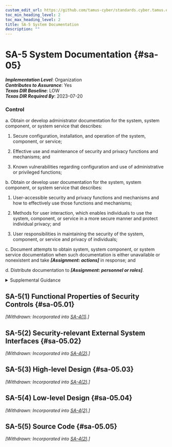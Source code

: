 ```yaml
---
custom_edit_url: https://github.com/tamus-cyber/standards.cyber.tamus.edu/tree/main/static/content/tamus.edu/TAMUS_profile.xml
toc_min_heading_level: 2
toc_max_heading_level: 2
title: SA-5 System Documentation
description: ""
---
```


# SA-5 System Documentation {#sa-05}

_**Implementation Level**_: Organization\
_**Contributes to Assurance**_: Yes\
_**Texas DIR Baseline**_: LOW\
_**Texas DIR Required By**_: 2023-07-20

### Control

a. Obtain or develop administrator documentation for the system, system component, or system service that describes:

1. Secure configuration, installation, and operation of the system, component, or service;

2. Effective use and maintenance of security and privacy functions and mechanisms; and

3. Known vulnerabilities regarding configuration and use of administrative or privileged functions;

b. Obtain or develop user documentation for the system, system component, or system service that describes:

1. User-accessible security and privacy functions and mechanisms and how to effectively use those functions and mechanisms;

2. Methods for user interaction, which enables individuals to use the system, component, or service in a more secure manner and protect individual privacy; and

3. User responsibilities in maintaining the security of the system, component, or service and privacy of individuals;

c. Document attempts to obtain system, system component, or system service documentation when such documentation is either unavailable or nonexistent and take _**[Assignment: actions]**_ in response; and

d. Distribute documentation to _**[Assignment: personnel or roles]**_.

<details>
  <summary>Supplemental Guidance</summary>

a. Obtain or develop administrator documentation for the system, system component, or system service that describes:

1. Secure configuration, installation, and operation of the system, component, or service;

2. Effective use and maintenance of security and privacy functions and mechanisms; and

3. Known vulnerabilities regarding configuration and use of administrative or privileged functions;

b. Obtain or develop user documentation for the system, system component, or system service that describes:

1. User-accessible security and privacy functions and mechanisms and how to effectively use those functions and mechanisms;

2. Methods for user interaction, which enables individuals to use the system, component, or service in a more secure manner and protect individual privacy; and

3. User responsibilities in maintaining the security of the system, component, or service and privacy of individuals;

c. Document attempts to obtain system, system component, or system service documentation when such documentation is either unavailable or nonexistent and take _**[Assignment: actions]**_ in response; and

d. Distribute documentation to _**[Assignment: personnel or roles]**_.

</details>

## SA-5(1) Functional Properties of Security Controls {#sa-05.01}

_[Withdrawn: Incorporated into [SA-4(1)](../sa/sa-04#sa-04.01).]_

## SA-5(2) Security-relevant External System Interfaces {#sa-05.02}

_[Withdrawn: Incorporated into [SA-4(2)](../sa/sa-04#sa-04.02).]_

## SA-5(3) High-level Design {#sa-05.03}

_[Withdrawn: Incorporated into [SA-4(2)](../sa/sa-04#sa-04.02).]_

## SA-5(4) Low-level Design {#sa-05.04}

_[Withdrawn: Incorporated into [SA-4(2)](../sa/sa-04#sa-04.02).]_

## SA-5(5) Source Code {#sa-05.05}

_[Withdrawn: Incorporated into [SA-4(2)](../sa/sa-04#sa-04.02).]_

